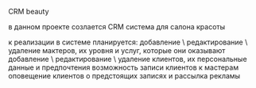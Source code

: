 CRM beauty

в данном проекте созлается CRM система для салона красоты

к реализации в системе планируется:
добавление \ редактирование  \ удаление мактеров, их уровня и услуг, которые они оказывают
добавление \ редактирование  \ удаление клиентов, их персональные данные и предпочтения
возможность записи клиентов к мастерам
оповещение клиентов о предстоящих записях и рассылка рекламы